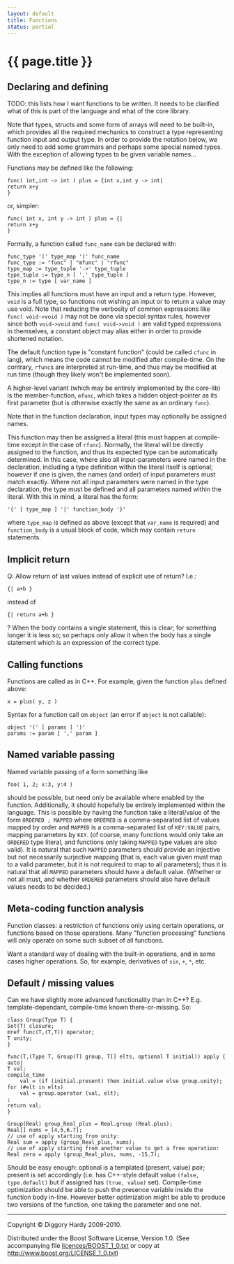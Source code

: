 ```yaml
---
layout: default
title: Functions
status: partial
---
```

{{ page.title }}
================

Declaring and defining
-----------------------------------

TODO: this lists how I want functions to be written. It needs to be clarified what of this is part
of the language and what of the core library.

Note that types, structs and some form of arrays will need to be built-in, which provides all the
required mechanics to construct a type representing function input and output type. In order to
provide the notation below, we only need to add some grammars and perhaps some special named types.
With the exception of allowing types to be given variable names...

Functions may be defined like the following:

    func( int,int -> int ) plus = {int x,int y -> int|
	return x+y
    }

or, simpler:

    func( int x, int y -> int ) plus = {|
	return x+y
    }

Formally, a function called `func_name` can be declared with:

    func_type '(' type_map ')' func_name
    func_type := "func" | "mfunc" | "rfunc"
    type_map := type_tuple '->' type_tuple
    type_tuple := type_n [ ',' type_tuple ]
    type_n := type [ var_name ]

This implies all functions must have an input and a return type. However, `void` is a full type, so
functions not wishing an input or to return a value may use void. Note that reducing the verbosity
of common expressions like `func( void->void )` may not be done via special syntax rules, however
since both `void->void` and `func( void->void )` are valid typed expressions in themselves, a
constant object may alias either in order to provide shortened notation.

The default function type is "constant function" (could be called `cfunc` in lang), which means the
code cannot be modified after compile-time. On the contrary, `rfunc`s are interpreted at run-time,
and thus may be modified at run time (though they likely won't be implemented soon).

A higher-level variant (which may be entirely implemented by the core-lib) is the member-function,
`mfunc`, which takes a hidden object-pointer as its first parameter (but is otherwise exactly the
same as an ordinary `func`).

Note that in the function declaration, input types may optionally be assigned names.

This function may then be assigned a literal (this must happen at compile-time except in the case of
`rfunc`). Normally, the literal will be directly assigned to the function, and thus its expected
type can be automatically determined. In this case, where also all input-parameters were named in
the declaration, including a type definition within the literal itself is optional; however if one
is given, the names (and order) of input parameters must match exactly. Where not all input
parameters were named in the type declaration, the type must be defined and all parameters named
within the literal. With this in mind, a literal has the form:

    '{' [ type_map ] '|' function_body '}'

where `type_map` is defined as above (except that `var_name` is required) and `function_body` is a
usual block of code, which may contain `return` statements.


Implicit return
--------------------

Q: Allow return of last values instead of explicit use of return? I.e.:

    {| a+b }

instead of

    {| return a+b }

? When the body contains a single statement, this is clear; for something longer it is less so; so
perhaps only allow it when the body has a single statement which is an expression of the correct
type.


Calling functions
--------------------------

Functions are called as in C++. For example, given the function `plus` defined above:

    x = plus( y, z )

Syntax for a function call on `object` (an error if `object` is not callable):

    object '(' [ params ] ')'
    params := param [ ',' param ]


Named variable passing
--------------------------------

Named variable passing of a form something like

    foo( 1, 2; x:3, y:4 )

should be possible, but need only be available where enabled by the function. Additionally,
it should hopefully be entirely implemented within the language. This is possible by having the
function take a literal/value of the form `ORDERED ; MAPPED` where `ORDERED` is a comma-separated
list of values mapped by order and `MAPPED` is a comma-separated list of `KEY:VALUE` pairs, mapping
parameters by `KEY`. (of course, many functions would only take an `ORDERED` type literal, and
functions only taking `MAPPED` type values are also valid). It is natural that such `MAPPED`
parameters should provide an injective but not necessarily surjective mapping (that is, each value
given must map to a valid parameter, but it is not required to map to all parameters); thus it is
natural that all `MAPPED` parameters should have a default value. (Whether or not all must, and
whether `ORDERED` parameters should also have default values needs to be decided.)


Meta-coding function analysis
--------------------------------------
Function classes: a restriction of functions only using certain operations, or functions based on
those operations. Many "function processing" functions will only operate on some such subset of all functions.

Want a standard way of dealing with the built-in operations, and in some cases higher operations.
So, for example, derivatives of `sin`, `+`, `*`, etc.


Default / missing values
-----------------------------------
Can we have slightly more advanced functionality than in C++? E.g. template-dependant, compile-time
known there-or-missing. So:

    class Group(Type T) {
	Set(T) closure;
	mref func(T,(T,T)) operator;
	T unity;
    }
    
    func(T,(Type T, Group(T) group, T[] elts, optional T initial)) apply { auto|
	T val;
	compile_time
	    val = (if (initial.present) then initial.value else group.unity);
	for (#elt in elts)
	    val = group.operator (val, elt);
	;
	return val;
    }
    
    Group(Real) group_Real_plus = Real.group (Real.plus);
    Real[] nums = [4,5,6.7];
    // use of apply starting from unity:
    Real sum = apply (group_Real_plus, nums);
    // use of apply starting from another value to get a free operation:
    Real zero = apply (group_Real_plus, nums, -15.7);

Should be easy enough: optional is a templated (present, value) pair; present is set accordingly
(i.e. has C++-style default value `(false, type.default)` but if assigned has `(true, value)` set).
Compile-time optimization should be able to push the presence variable inside the function body
in-line. However better optimization might be able to produce two versions of the function, one
taking the parameter and one not.

---

Copyright © Diggory Hardy 2009-2010.

Distributed under the Boost Software License, Version 1.0.
(See accompanying file [licences/BOOST_1_0.txt]({{site.root}}/licences/BOOST_1_0.txt) or copy at <http://www.boost.org/LICENSE_1_0.txt>)
